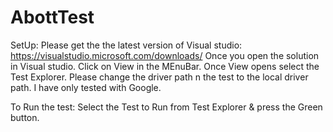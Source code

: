 # AbottTest
SetUp:
Please get the the latest version of Visual studio: https://visualstudio.microsoft.com/downloads/
Once you open the solution in Visual studio. Click on View in the MEnuBar.
Once View opens select the Test Explorer.
Please change the driver path n the test to the local driver path. I have only tested with Google.

To Run the test:
Select the Test to Run from Test Explorer & press the Green button.
